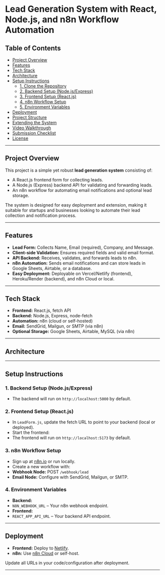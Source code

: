 # Lead Generation System with React, Node.js, and n8n Workflow Automation

## Table of Contents

- [Project Overview](#project-overview)
- [Features](#features)
- [Tech Stack](#tech-stack)
- [Architecture](#architecture)
- [Setup Instructions](#setup-instructions)
  - [1. Clone the Repository](#1-clone-the-repository)
  - [2. Backend Setup (Node.js/Express)](#2-backend-setup-nodejsexpress)
  - [3. Frontend Setup (React.js)](#3-frontend-setup-reactjs)
  - [4. n8n Workflow Setup](#4-n8n-workflow-setup)
  - [5. Environment Variables](#5-environment-variables)
- [Deployment](#deployment)
- [Project Structure](#project-structure)
- [Extending the System](#extending-the-system)
- [Video Walkthrough](#video-walkthrough)
- [Submission Checklist](#submission-checklist)
- [License](#license)

---

## Project Overview

This project is a simple yet robust **lead generation system** consisting of:
- A React.js frontend form for collecting leads.
- A Node.js (Express) backend API for validating and forwarding leads.
- An n8n workflow for automating email notifications and optional lead storage.

The system is designed for easy deployment and extension, making it suitable for startups and businesses looking to automate their lead collection and notification process.

---

## Features

- **Lead Form:** Collects Name, Email (required), Company, and Message.
- **Client-side Validation:** Ensures required fields and valid email format.
- **API Backend:** Receives, validates, and forwards leads to n8n.
- **n8n Automation:** Sends email notifications and can store leads in Google Sheets, Airtable, or a database.
- **Easy Deployment:** Deployable on Vercel/Netlify (frontend), Heroku/Render (backend), and n8n Cloud or local.

---

## Tech Stack

- **Frontend:** React.js, fetch API
- **Backend:** Node.js, Express, node-fetch
- **Automation:** n8n (cloud or self-hosted)
- **Email:** SendGrid, Mailgun, or SMTP (via n8n)
- **Optional Storage:** Google Sheets, Airtable, MySQL (via n8n)

---

## Architecture


---

## Setup Instructions

### 1. Backend Setup (Node.js/Express)

- The backend will run on `http://localhost:5000` by default.

### 2. Frontend Setup (React.js)


- In `LeadForm.js`, update the fetch URL to point to your backend (local or deployed).
- Start the frontend:
- The frontend will run on `http://localhost:5173` by default.

### 3. n8n Workflow Setup

- Sign up at [n8n.io](https://n8n.io/) or run locally.
- Create a new workflow with:
- **Webhook Node:** POST `/webhook/lead`
- **Email Node:** Configure with SendGrid, Mailgun, or SMTP.

### 4. Environment Variables

- **Backend:**  
- `N8N_WEBHOOK_URL` – Your n8n webhook endpoint.
- **Frontend:**  
- `REACT_APP_API_URL` – Your backend API endpoint.

---

## Deployment

- **Frontend:** Deploy to [Netlify](https://www.netlify.com/).
- **n8n:** Use [n8n Cloud](https://n8n.io/) or self-host.

Update all URLs in your code/configuration after deployment.

---